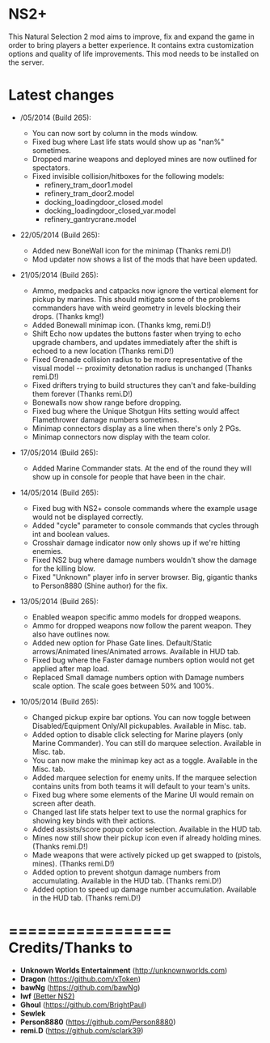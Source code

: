﻿NS2+
==========
This Natural Selection 2 mod aims to improve, fix and expand the game in order to bring players a better experience. It contains extra customization options and quality of life improvements. This mod needs to be installed on the server.

Latest changes
==============
- /05/2014 (Build 265):
	- You can now sort by column in the mods window.
	- Fixed bug where Last life stats would show up as "nan%" sometimes.
	- Dropped marine weapons and deployed mines are now outlined for spectators.
	- Fixed invisible collision/hitboxes for the following models:
		- refinery_tram_door1.model
		- refinery_tram_door2.model
		- docking_loadingdoor_closed.model
		- docking_loadingdoor_closed_var.model
		- refinery_gantrycrane.model

- 22/05/2014 (Build 265):
	- Added new BoneWall icon for the minimap (Thanks remi.D!)
	- Mod updater now shows a list of the mods that have been updated.

- 21/05/2014 (Build 265):
	- Ammo, medpacks and catpacks now ignore the vertical element for pickup by marines. This should mitigate some of the problems commanders have with weird geometry in levels blocking their drops. (Thanks kmg!)
	- Added Bonewall minimap icon. (Thanks kmg, remi.D!)
	- Shift Echo now updates the buttons faster when trying to echo upgrade chambers, and updates immediately after the shift is echoed to a new location (Thanks remi.D!)
	- Fixed Grenade collision radius to be more representative of the visual model -- proximity detonation radius is unchanged (Thanks remi.D!)
	- Fixed drifters trying to build structures they can't and fake-building them forever (Thanks remi.D!)
	- Bonewalls now show range before dropping.
	- Fixed bug where the Unique Shotgun Hits setting would affect Flamethrower damage numbers sometimes.
	- Minimap connectors display as a line when there's only 2 PGs.
	- Minimap connectors now display with the team color.

- 17/05/2014 (Build 265):
	- Added Marine Commander stats. At the end of the round they will show up in console for people that have been in the chair.

- 14/05/2014 (Build 265):
	- Fixed bug with NS2+ console commands where the example usage would not be displayed correctly.
	- Added "cycle" parameter to console commands that cycles through int and boolean values.
	- Crosshair damage indicator now only shows up if we're hitting enemies.
	- Fixed NS2 bug where damage numbers wouldn't show the damage for the killing blow.
	- Fixed "Unknown" player info in server browser. Big, gigantic thanks to Person8880 (Shine author) for the fix.

- 13/05/2014 (Build 265):
	- Enabled weapon specific ammo models for dropped weapons.
	- Ammo for dropped weapons now follow the parent weapon. They also have outlines now.
	- Added new option for Phase Gate lines. Default/Static arrows/Animated lines/Animated arrows. Available in HUD tab.
	- Fixed bug where the Faster damage numbers option would not get applied after map load.
	- Replaced Small damage numbers option with Damage numbers scale option. The scale goes between 50% and 100%.

- 10/05/2014 (Build 265):
	- Changed pickup expire bar options. You can now toggle between Disabled/Equipment Only/All pickupables. Available in Misc. tab.
	- Added option to disable click selecting for Marine players (only Marine Commander). You can still do marquee selection. Available in Misc. tab.
	- You can now make the minimap key act as a toggle. Available in the Misc. tab.
	- Added marquee selection for enemy units. If the marquee selection contains units from both teams it will default to your team's units.
	- Fixed bug where some elements of the Marine UI would remain on screen after death.
	- Changed last life stats helper text to use the normal graphics for showing key binds with their actions.
	- Added assists/score popup color selection. Available in the HUD tab.
	- Mines now still show their pickup icon even if already holding mines. (Thanks remi.D!)
	- Made weapons that were actively picked up get swapped to (pistols, mines). (Thanks remi.D!)
	- Added option to prevent shotgun damage numbers from accumulating. Available in the HUD tab. (Thanks remi.D!)
	- Added option to speed up damage number accumulation. Available in the HUD tab. (Thanks remi.D!)

=================
Credits/Thanks to
=================
- **Unknown Worlds Entertainment** (http://unknownworlds.com)
- **Dragon** (https://github.com/xToken)
- **bawNg** (https://github.com/bawNg)
- **lwf** [(Better NS2)](http://steamcommunity.com/sharedfiles/filedetails/?id=113116595)
- **Ghoul** (https://github.com/BrightPaul)
- **Sewlek**
- **Person8880** (https://github.com/Person8880)
- **remi.D** (https://github.com/sclark39)
